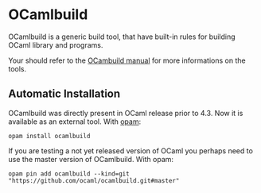
# OCamlbuild #

OCamlbuild is a generic build tool, that have built-in rules for
building OCaml library and programs.

Your should refer to the [OCambuild
manual](https://github.com/gasche/manual-ocamlbuild/blob/master/manual.md)
for more informations on the tools.

## Automatic Installation ##

OCamlbuild was directly present in OCaml release prior to 4.3. Now it
is available as an external tool. With [opam](https://opam.ocaml.org/):

```
opam install ocamlbuild
```

If you are testing a not yet released version of OCaml you perhaps
need to use the master version of OCamlbuild. With opam:

```
opam pin add ocamlbuild --kind=git "https://github.com/ocaml/ocamlbuild.git#master"
```

